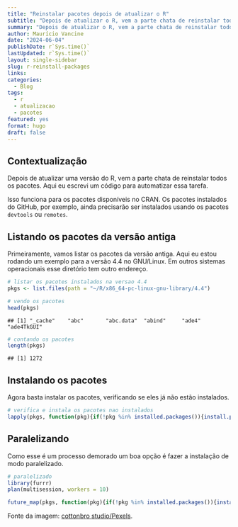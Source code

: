 ```yaml
---
title: "Reinstalar pacotes depois de atualizar o R"
subtitle: "Depois de atualizar o R, vem a parte chata de reinstalar todos os pacotes, mas o R mesmo pode te ajudar"
summary: "Depois de atualizar o R, vem a parte chata de reinstalar todos os pacotes, mas o R mesmo pode te ajudar"
author: Maurício Vancine 
date: "2024-06-04"
publishDate: r`Sys.time()`
lastUpdated: r`Sys.time()`
layout: single-sidebar
slug: r-reinstall-packages
links:
categories:
  - Blog
tags:
  - r
  - atualizacao
  - pacotes
featured: yes
format: hugo
draft: false
---
```




## Contextualização

Depois de atualizar uma versão do R, vem a parte chata de reinstalar todos os pacotes. Aqui eu escrevi um código para automatizar essa tarefa.

Isso funciona para os pacotes disponíveis no CRAN. Os pacotes instalados do GitHub, por exemplo, ainda precisarão ser instalados usando os pacotes `devtools` ou  `remotes`.

## Listando os pacotes da versão antiga

Primeiramente, vamos listar os pacotes da versão antiga. Aqui eu estou rodando um exemplo para a versão 4.4 no GNU/Linux. Em outros sistemas operacionais esse diretório tem outro endereço.


``` r
# listar os pacotes instalados na versao 4.4
pkgs <- list.files(path = "~/R/x86_64-pc-linux-gnu-library/4.4")

# vendo os pacotes
head(pkgs)
```

```
## [1] "_cache"    "abc"       "abc.data"  "abind"     "ade4"      "ade4TkGUI"
```

``` r
# contando os pacotes
length(pkgs)
```

```
## [1] 1272
```

## Instalando os pacotes

Agora basta instalar os pacotes, verificando se eles já não estão instalados.


``` r
# verifica e instala os pacotes nao instalados
lapply(pkgs, function(pkg){if(!pkg %in% installed.packages()){install.packages(pkg)}})
```

## Paralelizando

Como esse é um processo demorado um boa opção é fazer a instalação de modo paralelizado.


``` r
# paralelizado
library(furrr)
plan(multisession, workers = 10)

future_map(pkgs, function(pkg){if(!pkg %in% installed.packages()){install.packages(pkg)}})
```

Fonte da imagem: [cottonbro studio/Pexels](https://www.pexels.com/pt-br/@cottonbro/).
